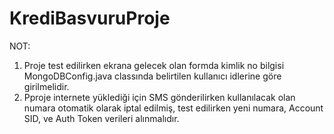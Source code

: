 # KrediBasvuruProje

NOT:
1. Proje test edilirken ekrana gelecek olan formda kimlik no bilgisi MongoDBConfig.java classında belirtilen kullanıcı idlerine göre girilmelidir.
2. Pproje internete yüklediği için SMS gönderilirken kullanılacak olan numara otomatik olarak iptal edilmiş, test edilirken yeni numara, Account SID, ve Auth Token verileri alınmalıdır.
